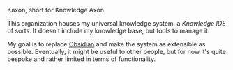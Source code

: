 Kaxon, short for Knowledge Axon.

This organization houses my universal knowledge system, a _Knowledge IDE_ of sorts. It doesn't include my knowledge base, but tools to manage it.

My goal is to replace [Obsidian](https://obsidian.md) and make the system as extensible as possible. Eventually, it might be useful to other people, but for now it's quite bespoke and rather limited in terms of functionality.
